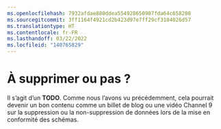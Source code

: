 ```yaml
---
ms.openlocfilehash: 7932afdae880ddea554928650907fda64c658208
ms.sourcegitcommit: 3ff1164f4921cd2b423d97e7ff29cf3184026d57
ms.translationtype: HT
ms.contentlocale: fr-FR
ms.lasthandoff: 03/22/2022
ms.locfileid: "140765829"
---
```

# <a name="to-delete-or-not-to-delete"></a>À supprimer ou pas ?

Il s’agit d’un **TODO**. Comme nous l’avons vu précédemment, cela pourrait devenir un bon contenu comme un billet de blog ou une vidéo Channel 9 sur la suppression ou la non-suppression de données lors de la mise en conformité des schémas.